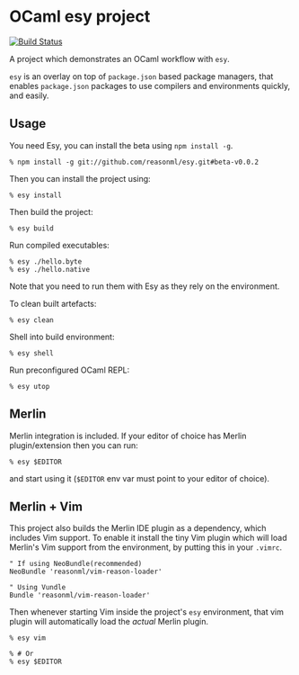 # OCaml esy project

[![Build Status](https://travis-ci.org/esy-ocaml/esy-ocaml-project.svg?branch=master)](https://travis-ci.org/esy-ocaml/esy-ocaml-project)

A project which demonstrates an OCaml workflow with `esy`.

`esy` is an overlay on top of `package.json` based package managers, that
enables `package.json` packages to use compilers and environments quickly, and
easily.

## Usage

You need Esy, you can install the beta using `npm install -g`.

    % npm install -g git://github.com/reasonml/esy.git#beta-v0.0.2
    
Then you can install the project using:

    % esy install

Then build the project:

    % esy build
    
Run compiled executables:

    % esy ./hello.byte
    % esy ./hello.native
    
Note that you need to run them with Esy as they rely on the environment.

To clean built artefacts:

    % esy clean

Shell into build environment:

    % esy shell

Run preconfigured OCaml REPL:

    % esy utop
    
## Merlin

Merlin integration is included. If your editor of choice has Merlin
plugin/extension then you can run:

    % esy $EDITOR

and start using it (`$EDITOR` env var must point to your editor of choice).

## Merlin + Vim

This project also builds the Merlin IDE plugin as a dependency, which includes
Vim support. To enable it install the tiny Vim plugin which will load Merlin's
Vim support from the environment, by putting this in your `.vimrc`.

    " If using NeoBundle(recommended)
    NeoBundle 'reasonml/vim-reason-loader'

    " Using Vundle
    Bundle 'reasonml/vim-reason-loader'


Then whenever starting Vim inside the project's `esy` environment, that vim
plugin will automatically load the *actual* Merlin plugin.


    % esy vim

    % # Or
    % esy $EDITOR

